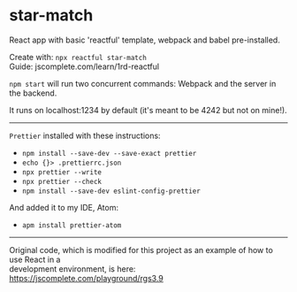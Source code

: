 # star-match
React app with basic 'reactful' template, webpack and babel pre-installed.

Create with: `npx reactful star-match`  
Guide: jscomplete.com/learn/1rd-reactful  

`npm start` will run two concurrent commands: Webpack and the server in the backend.  

It runs on localhost:1234 by default (it's meant to be 4242 but not on mine!).

------------
`Prettier` installed with these instructions: 
- `npm install --save-dev --save-exact prettier`  
- `echo {}> .prettierrc.json`  
- `npx prettier --write`  
- `npx prettier --check`  
- `npm install --save-dev eslint-config-prettier`    
   
And added it to my IDE, Atom:  
- `apm install prettier-atom`  

------------

Original code, which is modified for this project as an example of how to use React in a  
development environment, is here:  
https://jscomplete.com/playground/rgs3.9
